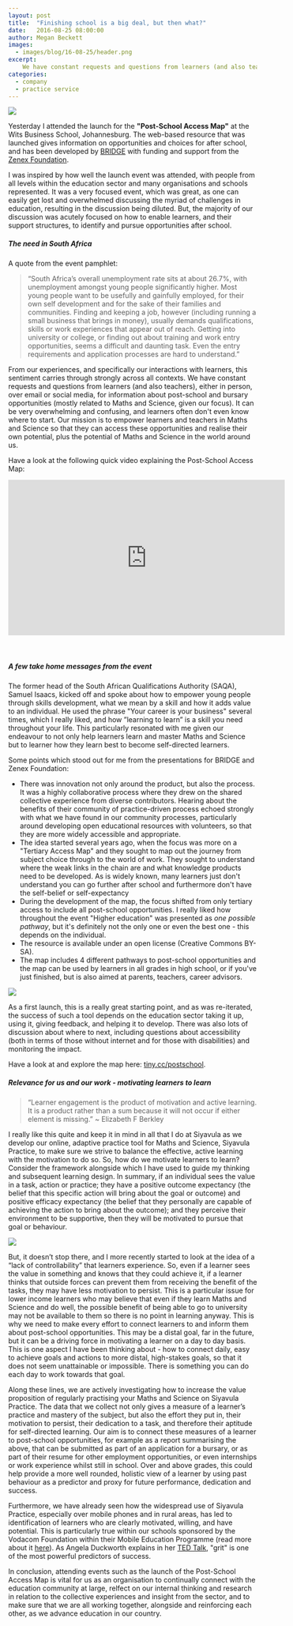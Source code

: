 ```yaml
---
layout: post
title:  "Finishing school is a big deal, but then what?"
date:   2016-08-25 08:00:00
author: Megan Beckett
images:
  - images/blog/16-08-25/header.png
excerpt:
    We have constant requests and questions from learners (and also teachers), either in person, over email or social media, for information about post-school and bursary opportunities (mostly related to Maths and Science, given our focus). It can be very overwhelming and confusing, and learners often don't even know where to start. Our mission is to empower learners and teachers in Maths and Science so that they can access these opportunities and realise their own potential, plus the potential of Maths and Science in the world around us.
categories:
  - company
  - practice service
---
```


<div class="medium-6 large-6 columns right">
        <img src="/images/blog/16-08-25/launch.png">
</div>

Yesterday I attended the launch for the **"Post-School Access Map"** at the Wits Business School, Johannesburg. The web-based resource that was launched gives information on opportunities and choices for after school, and has been developed by [BRIDGE](http://www.bridge.org.za/) with funding and support from the [Zenex Foundation](http://www.zenexfoundation.org.za/).

I was inspired by how well the launch event was attended, with people from all levels within the education sector and many organisations and schools represented. It was a very focused event, which was great, as one can easily get lost and overwhelmed discussing the myriad of challenges in education, resulting in the discussion being diluted. But, the majority of our discussion was acutely focused on how to enable learners, and their support structures, to identify and pursue opportunities after school.

##### The need in South Africa

A quote from the event pamphlet:

> “South Africa’s overall unemployment rate sits at about 26.7%, with unemployment amongst young people significantly higher. Most young people want to be usefully and gainfully employed, for their own self development and for the sake of their families and communities. Finding and keeping a job, however (including running a small business that brings in money), usually demands qualifications, skills or work experiences that appear out of reach. Getting into university or college, or finding out about training and work entry opportunities, seems a difficult and daunting task. Even the entry requirements and application processes are hard to understand.”

From our experiences, and specifically our interactions with learners, this sentiment carries through strongly across all contexts. We have constant requests and questions from learners (and also teachers), either in person, over email or social media, for information about post-school and bursary opportunities (mostly related to Maths and Science, given our focus). It can be very overwhelming and confusing, and learners often don't even know where to start. Our mission is to empower learners and teachers in Maths and Science so that they can access these opportunities and realise their own potential, plus the potential of Maths and Science in the world around us.

Have a look at the following quick video explaining the Post-School Access Map:

<div style="text-align:center">
<iframe width="560" height="315" src="https://www.youtube.com/embed/3gP96wFyUAw" frameborder="0" allowfullscreen></iframe>
</div>
<br><br>

##### A few take home messages from the event

The former head of the South African Qualifications Authority (SAQA), Samuel Isaacs, kicked off and spoke about how to empower young people through skills development, what we mean by a skill and how it adds value to an individual. He used the phrase "Your career is your business" several times, which I really liked, and how ”learning to learn” is a skill you need throughout your life. This particularly resonated with me given our endeavour to not only help learners learn and master Maths and Science but to learner how they learn best to become self-directed learners.

Some points which stood out for me from the presentations for BRIDGE and Zenex Foundation:

   - There was innovation not only around the product, but also the process. It was a highly collaborative process where they drew on the shared collective experience from diverse contributors. Hearing about the benefits of their community of practice-driven process echoed strongly with what we have found in our community processes, particularly around developing open educational resources with volunteers, so that they are more widely accessible and appropriate.
   - The idea started several years ago, when the focus was more on a "Tertiary Access Map" and they sought to map out the journey from subject choice through to the world of work. They sought to understand where the weak links in the chain are and what knowledge products need to be developed. As is widely known, many learners just don't understand you can go further after school and furthermore don't have the self-belief or self-expectancy
   - During the development of the map, the focus shifted from only tertiary access to include all post-school opportunities. I really liked how throughout the event "Higher education" was presented as *one possible pathway*, but it's definitely not the only one or even the best one - this depends on the individual.
   - The resource is available under an open license (Creative Commons BY-SA).
   - The map includes 4 different pathways to post-school opportunities and the map can be  used by learners in all grades in high school, or if you've just finished, but is also aimed at parents, teachers, career advisors.

<img src="/images/blog/16-08-25/map.png">

As a first launch, this is a really great starting point, and as was re-iterated, the success of such a tool depends on the education sector taking it up, using it, giving feedback, and helping it to develop. There was also lots of discussion about where to next, including questions about accessibility (both in terms of those without internet and for those with disabilities) and monitoring the impact.

Have a look at and explore the map here: [tiny.cc/postschool](http://tiny.cc/postschool).

##### Relevance for us and our work - motivating learners to learn

> “Learner engagement is the product of motivation and active learning. It is a product rather than a sum because it will not occur if either element is missing.” ~ Elizabeth F Berkley

I really like this quite and keep it in mind in all that I do at Siyavula as we develop our online, adaptive practice tool for Maths and Science, Siyavula Practice, to make sure we strive to balance the effective, active learning with the motivation to do so. So, how do we motivate learners to learn? Consider the framework alongside which I have used to guide my thinking and subsequent learning design. In summary, if an individual sees the value in a task, action or practice; they have a positive outcome expectancy (the belief that this specific action will bring about the goal or outcome) and positive efficacy expectancy (the belief that they personally are capable of achieving the action to bring about the outcome); and they perceive their environment to be supportive, then they will be motivated to pursue that goal or behaviour.

<div class="medium-6 large-6 columns right">
        <img src="/images/blog/16-08-25/motivation1.png">
</div>

But, it doesn’t stop there, and I more recently started to look at the idea of a “lack of controllability” that learners experience. So, even if a learner sees the value in something and knows that they could achieve it, if a learner thinks that outside forces can prevent them from receiving the benefit of the tasks, they may have less motivation to persist. This is a particular issue for lower income learners who may believe that even if they learn Maths and Science and do well, the possible benefit of being able to go to university may not be available to them so there is no point in learning anyway. This is why we need to make every effort to connect learners to and inform them about post-school opportunities. This may be a distal goal, far in the future, but it can be a driving force in motivating a learner on a day to day basis. This is one aspect I have been thinking about  - how to connect daily, easy to achieve goals and actions to more distal, high-stakes goals, so that it does not seem unattainable or impossible. There is something you can do each day to work towards that goal.

Along these lines, we are actively investigating how to increase the value proposition of regularly practising your Maths and Science on Siyavula Practice. The data that we collect not only gives a measure of a learner’s practice and mastery of the subject, but also the effort they put in, their motivation to persist, their dedication to a task, and therefore their aptitude for self-directed learning. Our aim is to connect these measures of a learner to post-school opportunities, for example as a report summarising the above, that can be submitted as part of an application for a bursary, or as part of their resume for other employment opportunities, or even internships or work experience whilst still in school. Over and above grades, this could help provide a more well rounded, holistic view of a learner by using past behaviour as a predictor and proxy for future performance, dedication and success.

Furthermore, we have already seen how the widespread use of Siyavula Practice, especially over mobile phones and in rural areas, has led to identification of learners who are clearly motivated, willing, and have potential. This is particularly true within our schools sponsored by the Vodacom Foundation within their Mobile Education Programme (read more about it [here](http://www.siyavula.com/intelligent%20practice/sponsored%20project/2016/02/04/Vodacom.html)). As Angela Duckworth explains in her [TED Talk](https://www.ted.com/talks/angela_lee_duckworth_grit_the_power_of_passion_and_perseverance?language=en), "grit" is one of the most powerful predictors of success.

In conclusion, attending events such as the launch of the Post-School Access Map is vital for us as an organisation to continually connect with the education community at large, relfect on our internal thinking and research in relation to the collective experiences and insight from the sector, and to make sure that we are all working together, alongside and reinforcing each other, as we advance education in our country.
